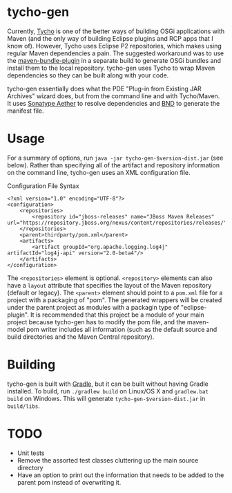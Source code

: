 tycho-gen
========

Currently, [Tycho](http://eclipse.org/tycho/) is one of the better ways of building OSGi applications with Maven (and the only way of building Eclipse plugins and RCP apps that I know of). However, Tycho uses Eclipse P2 repositories, which makes using regular Maven dependencies a pain. The suggested workaround was to use the [maven-bundle-plugin](http://felix.apache.org/site/apache-felix-maven-bundle-plugin-bnd.html) in a separate build to generate OSGi bundles and install them to the local repository. tycho-gen uses Tycho to wrap Maven dependencies so they can be built along with your code.

tycho-gen essentially does what the PDE "Plug-in from Existing JAR Archives" wizard does, but from the command line and with Tycho/Maven. It uses [Sonatype Aether](http://www.sonatype.org/aether) to resolve dependencies and [BND](http://www.aqute.biz/Bnd/Bnd) to generate the manifest file.

Usage
========

For a summary of options, run `java -jar tycho-gen-$version-dist.jar` (see below). Rather than specifying all of the artifact and repository information on the command line, tycho-gen uses an XML configuration file.

Configuration File Syntax

	<?xml version="1.0" encoding="UTF-8"?>
	<configuration>
		<repositories>
			<repository id="jboss-releases" name="JBoss Maven Releases" url="https://repository.jboss.org/nexus/content/repositories/releases/"/>
		</repositories>
		<parent>thirdparty/pom.xml</parent>
		<artifacts>
			<artifact groupId="org.apache.logging.log4j" artifactId="log4j-api" version="2.0-beta4"/>
		</artifacts>
	</configuration>

The `<repositories>` element is optional. `<repository>` elements can also have a `layout` attribute that specifies the layout of the Maven repository (default or legacy). The `<parent>` element should point to a `pom.xml` file for a project with a packaging of "pom". The generated wrappers will be created under the parent project as modules with a packagin type of "eclipse-plugin". It is recommended that this project be a module of your main project because tycho-gen has to modify the pom file, and the maven-model pom writer includes all information (such as the default source and build directories and the Maven Central repository).

Building
========

tycho-gen is built with [Gradle](http://www.gradle.org), but it can be built without having Gradle installed. To build, run `./gradlew build` on Linux/OS X and `gradlew.bat build` on Windows. This will generate `tycho-gen-$version-dist.jar` in `build/libs`.

TODO
========

* Unit tests
* Remove the assorted test classes cluttering up the main source directory
* Have an option to print out the information that needs to be added to the parent pom instead of overwriting it.